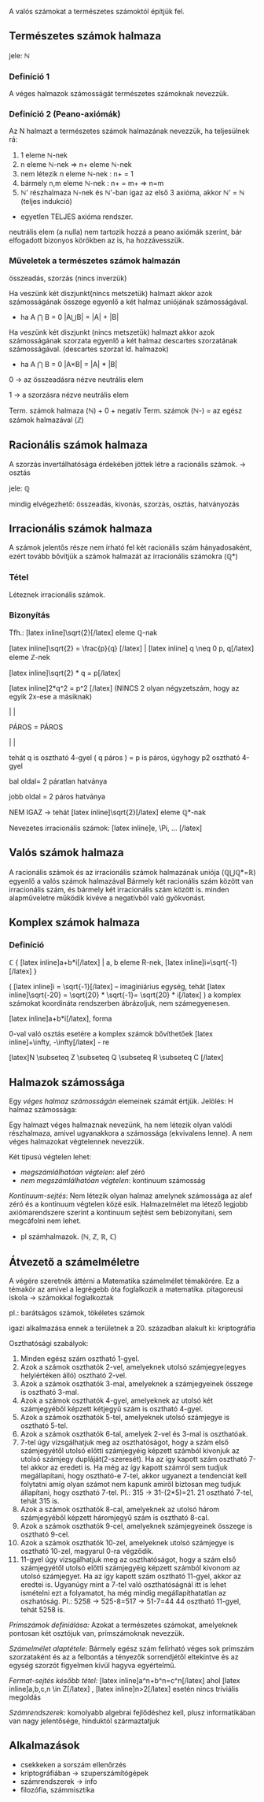A valós számokat a természetes számoktól építjük fel.

## Természetes számok halmaza

jele: ℕ

### Definíció 1

A véges halmazok számosságát természetes számoknak nevezzük.

### Definíció 2 (Peano-axiómák)

Az N halmazt a természetes számok halmazának nevezzük, ha teljesülnek rá:

1. 1 eleme ℕ-nek
2. n eleme ℕ-nek => n+ eleme ℕ-nek
3. nem létezik n eleme ℕ-nek : n+ = 1
4. bármely n,m eleme ℕ-nek : n+ = m+ => n=m
5. ℕ' részhalmaza ℕ-nek és ℕ'-ban igaz az első 3 axióma, akkor ℕ' = ℕ (teljes indukció)

- egyetlen TELJES axióma rendszer.

neutrális elem (a nulla) nem tartozik hozzá a peano axiómák szerint, bár elfogadott bizonyos körökben az is, ha hozzávesszük.

### Műveletek a természetes számok halmazán

összeadás, szorzás (nincs inverzük)

Ha veszünk két diszjunkt(nincs metszetük) halmazt akkor azok számosságának összege egyenlő a két halmaz uniójának számosságával.
- ha  A ⋂ B = 0   |A⋃B| = |A| + |B|

Ha veszünk két diszjunkt (nincs metszetük) halmazt akkor azok számosságának szorzata egyenlő a két halmaz descartes szorzatának számosságával. (descartes szorzat ld. halmazok)
- ha  A ⋂ B = 0   |A×B| = |A| * |B|

0 → az összeadásra nézve neutrális elem

1 → a szorzásra nézve neutrális elem

Term. számok halmaza (ℕ) + 0 + negatív Term. számok (ℕ-) = az egész számok halmazával (ℤ)

## Racionális számok halmaza

A szorzás invertálhatósága érdekében jöttek létre a racionális számok. → osztás

jele: ℚ

mindig elvégezhető: összeadás, kivonás, szorzás, osztás, hatványozás

## Irracionális számok halmaza

A számok jelentős része nem írható fel két racionális szám hányadosaként, ezért tovább bővítjük a számok halmazát az irracionális számokra (ℚ*)

### Tétel

Léteznek irracionális számok.

### Bizonyítás

Tfh.: [latex inline]\sqrt{2}[/latex] eleme ℚ-nak

[latex inline]\sqrt{2} = \frac{p}{q} [/latex] | [latex inline] q \neq 0 p, q[/latex] eleme ℤ-nek

[latex inline]\sqrt{2} * q = p[/latex]

[latex inline]2*q^2 = p^2 [/latex]  \(NINCS 2 olyan négyzetszám, hogy az egyik 2x-ese a másiknak)

  |                 |

PÁROS = PÁROS

  |                 |

tehát q is osztható 4-gyel ( q páros ) = p is páros, úgyhogy p2 osztható 4-gyel

bal oldal= 2 páratlan hatványa

jobb oldal = 2 páros hatványa

NEM IGAZ → tehát  [latex inline]\sqrt{2}[/latex] eleme ℚ*-nak

Nevezetes irracionális számok: [latex inline]e, \Pi, ... [/latex]

## Valós számok halmaza

A racionális számok és az irracionális számok halmazának uniója (ℚ⋃ℚ*=ℝ) egyenlő a valós számok halmazával
Bármely két racionális szám között van irracionális szám, és bármely két irracionális szám között is.
minden alapműveletre működik kivéve a negatívból való gyökvonást.

## Komplex számok halmaza

### Definíció

ℂ { [latex inline]a+b*i[/latex] | a, b eleme R-nek, [latex inline]i=\sqrt{-1}[/latex] }

( [latex inline]i = \sqrt{-1}[/latex] – imaginiárius egység, tehát [latex inline]\sqrt{-20} = \sqrt{20} * \sqrt{-1}= \sqrt{20} * i[/latex] )
a komplex számokat koordináta rendszerben ábrázoljuk, nem számegyenesen.

[latex inline]a+b*i[/latex], forma

0-val való osztás esetére a komplex számok bővíthetőek [latex inline]+\infty, -\infty[/latex] - re

[latex]N \subseteq Z \subseteq Q \subseteq R \subseteq C [/latex]

## Halmazok számossága

Egy *véges halmaz számosságán* elemeinek számát értjük. Jelölés: H halmaz számossága:

Egy halmazt véges halmaznak nevezünk, ha nem létezik olyan valódi részhalmaza, amivel ugyanakkora a számossága (ekvivalens lenne). A nem véges halmazokat végtelennek nevezzük.

Két típusú végtelen lehet:
 - *megszámlálhatóan végtelen*: alef zéró
 - *nem megszámlálhatóan végtelen*: kontinuum számosság

*Kontinuum-sejtés*: Nem létezik olyan halmaz amelynek számossága az alef zéró és a kontinuum végtelen közé esik. Halmazelmélet ma létező legjobb axiómarendszere szerint a kontinuum sejtést sem bebizonyítani, sem megcáfolni nem lehet.

 - pl számhalmazok. (ℕ, ℤ, ℝ, ℂ)

## Átvezető a számelméletre

A végére szeretnék áttérni a Matematika számelmélet témakörére. Ez a témakör az amivel a legrégebb óta foglalkozik a matematika.
pitagoreusi iskola → számokkal foglalkoztak

pl.: barátságos számok, tökéletes számok

igazi alkalmazása ennek a területnek a 20. században alakult ki: kriptográfia

Oszthatósági szabályok:

1. Minden egész szám osztható 1-gyel.
2. Azok a számok oszthatók 2-vel, amelyeknek utolsó számjegye(egyes helyiértéken álló) osztható 2-vel.
3. Azok a számok oszthatók 3-mal, amelyeknek a számjegyeinek összege is osztható 3-mal.
4. Azok a számok oszthatók 4-gyel, amelyeknek az utolsó két számjegyéből képzett kétjegyű szám is osztható 4-gyel.
5. Azok a számok oszthatók 5-tel, amelyeknek utolsó számjegye is osztható 5-tel.
6. Azok a számok oszthatók 6-tal, amelyek 2-vel és 3-mal is oszthatóak.
7. 7-tel úgy vizsgálhatjuk meg az oszthatóságot, hogy a szám első számjegyétől utolsó előtti számjegyéig képzett számból kivonjuk az utolsó számjegy dupláját(2-szeresét).
Ha az így kapott szám osztható 7-tel akkor az eredeti is. Ha még az így kapott számról sem tudjuk megállapítani, hogy osztható-e 7-tel, akkor ugyanezt a tendenciát kell folytatni amíg olyan számot nem kapunk amiről biztosan meg tudjuk állapítani, hogy osztható 7-tel.
Pl.: 315 → 31-(2*5)=21. 21 osztható 7-tel, tehát 315 is.
8. Azok a számok oszthatók 8-cal, amelyeknek az utolsó három számjegyéből képzett háromjegyű szám is osztható 8-cal.
9. Azok a számok oszthatók 9-cel, amelyeknek számjegyeinek összege is osztható 9-cel.
10. Azok a számok oszthatók 10-zel, amelyeknek utolsó számjegye is osztható 10-zel, magyarul 0-ra végződik.
11. 11-gyel úgy vizsgálhatjuk meg az oszthatóságot, hogy a szám első számjegyétől utolsó előtti számjegyéig képzett számból kivonom az utolsó számjegyet. Ha az így kapott szám osztható 11-gyel, akkor az eredtei is. Ugyanúgy mint a 7-tel való oszthatóságnál itt is lehet ismételni ezt a folyamatot, ha még mindig megállapíthatatlan az oszhatóság.
Pl.: 5258 → 525-8=517 → 51-7=44 44 osztható 11-gyel, tehát 5258 is.

*Prímszámok definiálása:* Azokat a természetes számokat, amelyeknek pontosan két osztójuk van, prímszámoknak nevezzük.

*Számelmélet alaptétele:* Bármely egész szám felírható véges sok prímszám szorzataként és az a felbontás a tényezők sorrendjétől eltekintve és az egység szorzót figyelmen kívül hagyva egyértelmű.

*Fermat-sejtés később tétel:* [latex inline]a^n+b^n=c^n[/latex] ahol [latex inline]a,b,c,n \in Z[/latex] , [latex inline]n>2[/latex] esetén nincs triviális megoldás

*Számrendszerek:* komolyabb algebrai fejlődéshez kell, plusz informatikában van nagy jelentősége,
hinduktól származtatjuk

## Alkalmazások

- csekkeken a sorszám ellenőrzés
- kriptográfiában → szuperszámítógépek
- számrendszerek → info
- filozófia, számmisztika
